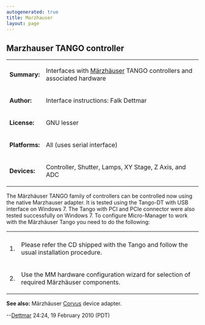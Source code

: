 ```yaml
---
autogenerated: true
title: Marzhauser
layout: page
---
```


## Marzhauser TANGO controller

<table>
<tr>
<td markdown="1">

**Summary:**

</td>
<td markdown="1">

Interfaces with [Märzhäuser](http://www.marzhauser.com) TANGO
controllers and associated hardware

</td>
</tr>
<tr>
<td markdown="1">

**Author:**

</td>
<td markdown="1">

Interface instructions: Falk Dettmar

</td>
</tr>
<tr>
<td markdown="1">

**License:**

</td>
<td markdown="1">

GNU lesser

</td>
</tr>
<tr>
<td markdown="1">

**Platforms:**

</td>
<td markdown="1">

All (uses serial interface)

</td>
</tr>
<tr>
<td markdown="1">

**Devices:**

</td>
<td markdown="1">

Controller, Shutter, Lamps, XY Stage, Z Axis, and ADC

</td>
</tr>
</table>

The Märzhäuser TANGO family of controllers can be controlled now using
the native Marzhauser adapter. It is tested using the Tango-DT with USB
interface on Windows 7. The Tango with PCI and PCIe connector were also
tested successfully on Windows 7. To configure Micro-Manager to work
with the Märzhäuser Tango you need to do the following:

<table>
<tr>
<td markdown="1">
<tr>
<td markdown="1">

1\.

</td>
<td markdown="1">

Please refer the CD shipped with the Tango and follow the usual
installation procedure.

</td>
</tr>
<tr>
<td markdown="1">

2\.

</td>
<td markdown="1">

Use the MM hardware configuration wizard for selection of required
Märzhäuser components.

</td>
</tr>
</table>

**See also:** Märzhäuser [Corvus](Corvus "wikilink") device adapter.

--[Dettmar](User:Dettmar "wikilink") 24:24, 19 February 2010 (PDT)

